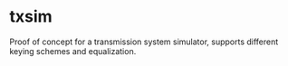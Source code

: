 # txsim
Proof of concept for a transmission system simulator, supports different keying schemes and equalization.
